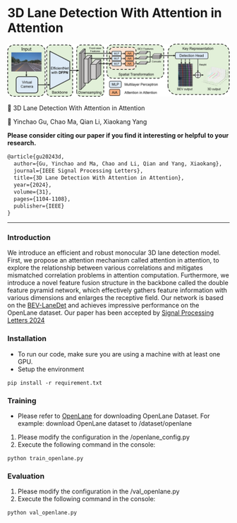 # 3D Lane Detection With Attention in Attention

![image](image/main_structure.png)

:page_facing_up: 3D Lane Detection With Attention in Attention

:boy: Yinchao Gu, Chao Ma, Qian Li, Xiaokang Yang

**Please consider citing our paper if you find it interesting or helpful to your research.**
```
@article{gu20243d,
  author={Gu, Yinchao and Ma, Chao and Li, Qian and Yang, Xiaokang},
  journal={IEEE Signal Processing Letters}, 
  title={3D Lane Detection With Attention in Attention}, 
  year={2024},
  volume={31},
  pages={1104-1108},
  publisher={IEEE}
}
```

---

### Introduction

We introduce an efficient and robust monocular 3D lane detection model. First, we propose an attention mechanism called attention in attention, to explore the relationship between various correlations and mitigates mismatched correlation problems in attention computation. Furthermore, we introduce a novel feature fusion structure in the backbone called the double feature pyramid network, which effectively gathers feature information with various dimensions and enlarges the receptive field. Our network is based on the [BEV-LaneDet](https://arxiv.org/abs/2210.06006) and achieves impressive performance on the OpenLane dataset. Our paper has been accepted by [Signal Processing Letters 2024](https://ieeexplore.ieee.org/abstract/document/10500508)

### Installation
- To run our code, make sure you are using a machine with at least one GPU.
- Setup the environment 
```
pip install -r requirement.txt
```

### Training
- Please refer to [OpenLane](https://github.com/OpenPerceptionX/OpenLane) for downloading OpenLane Dataset. For example: download OpenLane dataset to /dataset/openlane

1. Please modify the configuration in the /openlane_config.py
2. Execute the following command in the console:
```
python train_openlane.py
```

### Evaluation
1. Please modify the configuration in the /val_openlane.py
2. Execute the following command in the console:
```
python val_openlane.py
```
